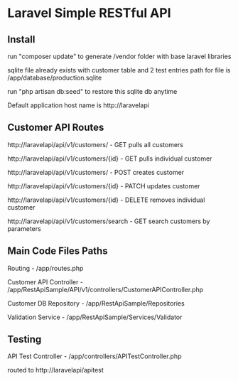 Laravel Simple RESTful API
==========================

Install
-----------
run "composer update" to generate /vendor folder with base laravel libraries

sqlite file already exists with customer table and 2 test entries
path for file is /app/database/production.sqlite

run "php artisan db:seed" to restore this sqlite db anytime

Default application host name is http://laravelapi

Customer API Routes
---------------------

http://laravelapi/api/v1/customers/ - GET pulls all customers

http://laravelapi/api/v1/customers/{id} - GET pulls individual customer

http://laravelapi/api/v1/customers/ - POST creates customer

http://laravelapi/api/v1/customers/{id}  - PATCH updates customer

http://laravelapi/api/v1/customers/{id} - DELETE removes individual customer

http://laravelapi/api/v1/customers/search - GET search customers by parameters


Main Code Files Paths
----------------

Routing - /app/routes.php

Customer API Controller - /app/RestApiSample/API/v1/controllers/CustomerAPIController.php

Customer DB Repository  - /app/RestApiSample/Repositories

Validation Service - /app/RestApiSample/Services/Validator


Testing
----------
API Test Controller - /app/controllers/APITestController.php

routed to http://laravelapi/apitest



